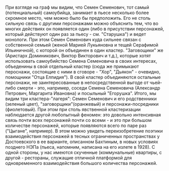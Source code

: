 При взгляде на граф мы видим, что Семен Семенович, тот самый (потенциальный) самоубийца, занимает в пьесе несколько более скромное место, чем можно было бы предположить. Его не столь сильную связь с другими персонажами можно объяснить тем, что во многих действиях он появляется один (либо в присутствии персонажей, который действуют один раз за пьесу - см. "Старушка") и ведет монологи.
При этом Семен Семенович куда сильнее связан с собственной семьей (женой Марией Лукьяновна и тещей Серафимой Ильиничной), с которой он объединен в один кластер. "Заговощики" же (Аристарх Доминикович, Виктор Викторович и т.д.), которые хотят использовать самоубийство Семена Семеновича в своих интересах, объеденины в свой отдельный кластер (сюда же примыкают пероснажи, состоящие с ними в сговоре - "Хор", "Дьякон" - очевидно, помощники "Отца Елпидия").
В свой кластер объединяются остальные персонажи, не заинтересованные в непосредственной выгоде от чьей-либо смерти - это, например, соседи Семена Семеновича (Александр Петрович, Маргарита Ивановна) и посыльный "Егорушка". Итого, мы видим три кластера-"лагеря": Семен Семенович и его родственники (зеленый цвет), "заговорщики"(оранжевый) и персонажи-посредники (фиолетовый). 
При этом при столь явственной кластеризации наблюдается другой любопытный феномен: это довольно интенсивная связь почти всех персонажей почти со всеми - и это при большом количестве персонажей, которые появляются всего по паре раз ("Цыгане", например). В этом можно увидеть переизобретение поэтики взаимодействия персонажей в тесных ограниченных пространствах у Достоевского в ее варианте, описанном Бахтиным, в новых условиях позднего НЭПа (пьеса, напомним, написана на его излете в 1928). С одной стороны, у нас имеются скученные (коммунальные) квартиры, с другой - рестораны, служащие отличной платформой для одновременного взаимодействия большого количества персонажей.
